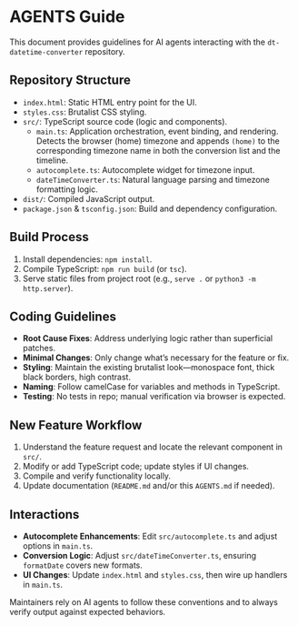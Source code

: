 # AGENTS Guide

This document provides guidelines for AI agents interacting with the `dt-datetime-converter` repository.

## Repository Structure
- `index.html`: Static HTML entry point for the UI.
- `styles.css`: Brutalist CSS styling.
- `src/`: TypeScript source code (logic and components).
  - `main.ts`: Application orchestration, event binding, and rendering. Detects the browser (home) timezone and appends `(home)` to the corresponding timezone name in both the conversion list and the timeline.
  - `autocomplete.ts`: Autocomplete widget for timezone input.
  - `dateTimeConverter.ts`: Natural language parsing and timezone formatting logic.
- `dist/`: Compiled JavaScript output.
- `package.json` & `tsconfig.json`: Build and dependency configuration.

## Build Process
1. Install dependencies: `npm install`.
2. Compile TypeScript: `npm run build` (or `tsc`).
3. Serve static files from project root (e.g., `serve .` or `python3 -m http.server`).

## Coding Guidelines
- **Root Cause Fixes**: Address underlying logic rather than superficial patches.
- **Minimal Changes**: Only change what’s necessary for the feature or fix.
- **Styling**: Maintain the existing brutalist look—monospace font, thick black borders, high contrast.
- **Naming**: Follow camelCase for variables and methods in TypeScript.
- **Testing**: No tests in repo; manual verification via browser is expected.

## New Feature Workflow
1. Understand the feature request and locate the relevant component in `src/`.
2. Modify or add TypeScript code; update styles if UI changes.
3. Compile and verify functionality locally.
4. Update documentation (`README.md` and/or this `AGENTS.md` if needed).

## Interactions
- **Autocomplete Enhancements**: Edit `src/autocomplete.ts` and adjust options in `main.ts`.
- **Conversion Logic**: Adjust `src/dateTimeConverter.ts`, ensuring `formatDate` covers new formats.
- **UI Changes**: Update `index.html` and `styles.css`, then wire up handlers in `main.ts`.

Maintainers rely on AI agents to follow these conventions and to always verify output against expected behaviors.
